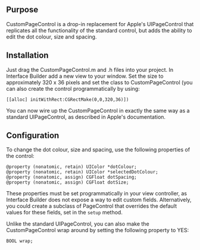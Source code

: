 Purpose
--------------

CustomPageControl is a drop-in replacement for Apple's UIPageControl that replicates all the functionality of the standard control, but adds the ability to edit the dot colour, size and spacing.


Installation
--------------

Just drag the CustomPageControl.m and .h files into your project. In Interface Builder add a new view to your window. Set the size to approximately 320 x 36 pixels and set the class to CustomPageControl (you can also create the control programmatically by using:

	[[alloc] initWithRect:CGRectMake(0,0,320,36)])

You can now wire up the CustomPageControl in exactly the same way as a standard UIPageControl, as described in Apple's documentation.


Configuration
---------------

To change the dot colour, size and spacing, use the following properties of the control:

	@property (nonatomic, retain) UIColor *dotColour;
	@property (nonatomic, retain) UIColor *selectedDotColour;
	@property (nonatomic, assign) CGFloat dotSpacing;
	@property (nonatomic, assign) CGFloat dotSize;

These properties must be set programmatically in your view controller, as Interface Builder does not expose a way to edit custom fields. Alternatively, you could create a subclass of PageControl that overrides the default values for these fields, set in the `setup` method.

Unlike the standard UIPageControl, you can also make the CustomPageControl wrap around by setting the following property to YES:

	BOOL wrap;